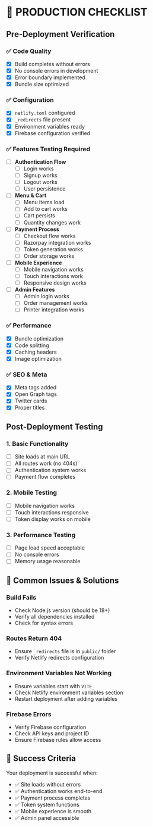# 🎯 PRODUCTION CHECKLIST

## Pre-Deployment Verification

### ✅ Code Quality
- [x] Build completes without errors
- [x] No console errors in development
- [x] Error boundary implemented
- [x] Bundle size optimized

### ✅ Configuration
- [x] `netlify.toml` configured
- [x] `_redirects` file present
- [x] Environment variables ready
- [x] Firebase configuration verified

### ✅ Features Testing Required
- [ ] **Authentication Flow**
  - [ ] Login works
  - [ ] Signup works
  - [ ] Logout works
  - [ ] User persistence

- [ ] **Menu & Cart**
  - [ ] Menu items load
  - [ ] Add to cart works
  - [ ] Cart persists
  - [ ] Quantity changes work

- [ ] **Payment Process**
  - [ ] Checkout flow works
  - [ ] Razorpay integration works
  - [ ] Token generation works
  - [ ] Order storage works

- [ ] **Mobile Experience**
  - [ ] Mobile navigation works
  - [ ] Touch interactions work
  - [ ] Responsive design works

- [ ] **Admin Features**
  - [ ] Admin login works
  - [ ] Order management works
  - [ ] Printer integration works

### ✅ Performance
- [x] Bundle optimization
- [x] Code splitting
- [x] Caching headers
- [x] Image optimization

### ✅ SEO & Meta
- [x] Meta tags added
- [x] Open Graph tags
- [x] Twitter cards
- [x] Proper titles

## Post-Deployment Testing

### 1. Basic Functionality
- [ ] Site loads at main URL
- [ ] All routes work (no 404s)
- [ ] Authentication system works
- [ ] Payment flow completes

### 2. Mobile Testing
- [ ] Mobile navigation works
- [ ] Touch interactions responsive
- [ ] Token display works on mobile

### 3. Performance Testing
- [ ] Page load speed acceptable
- [ ] No console errors
- [ ] Memory usage reasonable

## 🚨 Common Issues & Solutions

### Build Fails
- Check Node.js version (should be 18+)
- Verify all dependencies installed
- Check for syntax errors

### Routes Return 404
- Ensure `_redirects` file is in `public/` folder
- Verify Netlify redirects configuration

### Environment Variables Not Working
- Ensure variables start with `VITE_`
- Check Netlify environment variables section
- Restart deployment after adding variables

### Firebase Errors
- Verify Firebase configuration
- Check API keys and project ID
- Ensure Firebase rules allow access

## 🎉 Success Criteria

Your deployment is successful when:
- ✅ Site loads without errors
- ✅ Authentication works end-to-end
- ✅ Payment process completes
- ✅ Token system functions
- ✅ Mobile experience is smooth
- ✅ Admin panel accessible